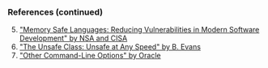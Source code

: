 <!-- markdownlint-disable MD041 -->

### References (continued)

5. ["Memory Safe Languages: Reducing Vulnerabilities in Modern Software Development" by NSA and CISA](https://media.defense.gov/2025/Jun/23/2003742198/-1/-1/0/CSI_MEMORY_SAFE_LANGUAGES_REDUCING_VULNERABILITIES_IN_MODERN_SOFTWARE_DEVELOPMENT.PDF)
6. ["The Unsafe Class: Unsafe at Any Speed" by B. Evans](https://blogs.oracle.com/javamagazine/post/the-unsafe-class-unsafe-at-any-speed)
7. ["Other Command-Line Options" by Oracle](https://docs.oracle.com/javase/8/docs/technotes/guides/troubleshoot/clopts002.html)
